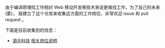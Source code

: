 由于编译原理找工作相对 Web 移动开发等技术来说更难找工作，为了自己的未来(雾)，
我建立了这个仓库来收集这方面的工作岗位，非常欢迎 issue 和 pull request 。

下面是目前收集到的信息：

+ [源伞科技](http://www.sourcebrella.com/) [相关岗位说明](http://mp.weixin.qq.com/s/K-uvf8cekgmz2Kv5FBMVkg)

